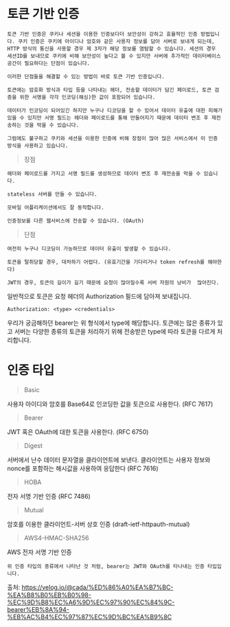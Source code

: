 # 토큰 기반 인증

    토큰 기반 인증은 쿠키나 세션을 이용한 인증보다더 보안성이 강하고 효율적인 인증 방법입니다. 쿠키 인증은 쿠키에 아이디나 암호와 같은 사용자 정보를 담아 서버로 보내게 되는데, HTTP 방식의 통신을 사용할 경우 제 3자가 해당 정보를 염탐할 수 있습니다. 세션의 경우 세션ID를 보내므로 쿠키에 비해 보안성이 높다고 볼 수 있지만 서버에 추가적인 데이터베이스 공간이 필요하다는 단점이 있습니다.
    
    이러한 단점들을 해결할 수 있는 방법이 바로 토큰 기반 인증입니다.
    
    토큰에는 암호화 방식과 타입 등을 나타내는 헤더, 전송할 데이터가 담긴 페이로드, 토큰 검증을 위한 서명을 각각 인코딩(해싱)한 값이 포함되어 있습니다.
    
    데이터가 인코딩이 되어있긴 하지만 누구나 디코딩을 할 수 있어서 데이터 유출에 대한 피해가 있을 수 있지만 서명 필드는 헤더와 페이로드를 통해 만들어지기 때문에 데이터 변조 후 재전송하는 것을 막을 수 있습니다.
    
    그럼에도 불구하고 쿠키와 세션을 이용한 인증에 비해 장점이 많아 많은 서비스에서 이 인증 방식을 사용하고 있습니다.


> 장점
    
    헤더와 페이로드를 가지고 서명 필드를 생성하므로 데이터 변조 후 재전송을 막을 수 있습니다.

    stateless 서버를 만들 수 있습니다.

    모바일 어플리케이션에서도 잘 동작합니다.

    인증정보를 다른 웹서비스에 전송할 수 있습니다. (OAuth)

> 단점

    여전히 누구나 디코딩이 가능하므로 데이터 유출이 발생할 수 있습니다.

    토큰을 탈취당할 경우, 대처하기 어렵다. (유효기간을 기다리거나 token refresh를 해야한다)

    JWT의 경우, 토큰의 길이가 길기 때문에 요청이 많아질수록 서버 자원의 낭비가  많아진다.


일반적으로 토큰은 요청 헤더의 Authorization 필드에 담아져 보내집니다.
```
Authorization: <type> <credentials>
```

우리가 궁금해하던 bearer는 위 형식에서 type에 해당합니다. 토큰에는 많은 종류가 있고 서버는 다양한 종류의 토큰을 처리하기 위해 전송받은 type에 따라 토큰을 다르게 처리합니다.


# 인증 타입

> Basic

사용자 아이디와 암호를 Base64로 인코딩한 값을 토큰으로 사용한다. (RFC 7617)

> Bearer

JWT 혹은 OAuth에 대한 토큰을 사용한다. (RFC 6750)

> Digest

서버에서 난수 데이터 문자열을 클라이언트에 보낸다. 클라이언트는 사용자 정보와 nonce를 포함하는 해시값을 사용하여 응답한다 (RFC 7616)

> HOBA

전자 서명 기반 인증 (RFC 7486)

> Mutual

암호를 이용한 클라이언트-서버 상호 인증 (draft-ietf-httpauth-mutual)

> AWS4-HMAC-SHA256

AWS 전자 서명 기반 인증



    위 인증 타입의 종류에서 나타난 것 처럼, bearer는 JWT와 OAuth를 타나내는 인증 타입입니다.


출처: https://velog.io/@cada/%ED%86%A0%EA%B7%BC-%EA%B8%B0%EB%B0%98-%EC%9D%B8%EC%A6%9D%EC%97%90%EC%84%9C-bearer%EB%8A%94-%EB%AC%B4%EC%97%87%EC%9D%BC%EA%B9%8C